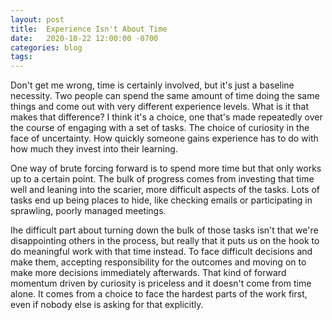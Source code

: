 ```yaml
---
layout: post
title:  Experience Isn't About Time
date:   2020-10-22 12:00:00 -0700
categories: blog
tags: 
---
```


Don't get me wrong, time is certainly involved, but it's just a baseline necessity. Two people can spend the same amount of time doing the same things and come out with very different experience levels. What is it that makes that difference? I think it's a choice, one that's made repeatedly over the course of engaging with a set of tasks. The choice of curiosity in the face of uncertainty. How quickly someone gains experience has to do with how much they invest into their learning. 

One way of brute forcing forward is to spend more time but that only works up to a certain point. The bulk of progress comes from investing that time well and leaning into the scarier, more difficult aspects of the tasks. Lots of tasks end up being places to hide, like checking emails or participating in sprawling, poorly managed meetings. 

Ihe difficult part about turning down the bulk of those tasks isn't that we're disappointing others in the process, but really that it puts us on the hook to do meaningful work with that time instead. To face difficult decisions and make them, accepting responsibility for the outcomes and moving on to make more decisions immediately afterwards. That kind of forward momentum driven by curiosity is priceless and it doesn't come from time alone. It comes from a choice to face the hardest parts of the work first, even if nobody else is asking for that explicitly. 























